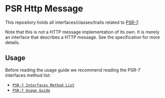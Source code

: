 PSR Http Message
================

This repository holds all interfaces/classes/traits related to
[PSR-7](http://www.php-fig.org/psr/psr-7/).

Note that this is not a HTTP message implementation of its own. It is merely an
interface that describes a HTTP message. See the specification for more details.

Usage
-----

Before reading the usage guide we recommend reading the PSR-7 interfaces method list:

* [`PSR-7 Interfaces Method List`](docs/PSR7-Interfaces.md)
* [`PSR-7 Usage Guide`](docs/PSR7-Usage.md)